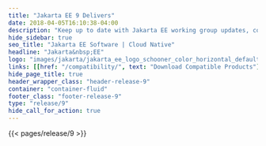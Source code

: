 ```yaml
---
title: "Jakarta EE 9 Delivers"
date: 2018-04-05T16:10:38-04:00
description: "Keep up to date with Jakarta EE working group updates, community news and announcement."
hide_sidebar: true
seo_title: "Jakarta EE Software | Cloud Native"
headline: "Jakarta&nbsp;EE"
logo: "images/jakarta/jakarta_ee_logo_schooner_color_horizontal_default.png"
links: [[href: "/compatibility/", text: "Download Compatible Products"], [href: "/specifications/", text: "Specifications"]]
hide_page_title: true
header_wrapper_class: "header-release-9"
container: "container-fluid"
footer_class: "footer-release-9"
type: "release/9"
hide_call_for_action: true
---
```


{{< pages/release/9 >}}